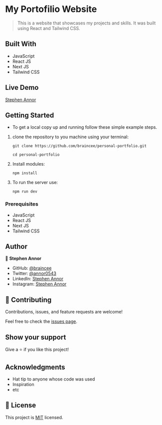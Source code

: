 # My Portofilio Website
> This is a website that showcases my projects and skills. It was built using React and Tailwind CSS.

## Built With

- JavaScript
- React JS
- Next JS
- Tailwind CSS

## Live Demo

[Stephen Annor]()

## Getting Started

* To get a local copy up and running follow these simple example steps.

1. clone the repository to you machine using your terminal:
   ```
   git clone https://github.com/braincee/personal-portfolio.git
   ```
   ```
   cd personal-portfolio
   ```
   
2. Install modules:
   ```
   npm install
   ```
4. To run the server use:
   ```
   npm run dev
   ```

### Prerequisites
- JavaScript
- React JS
- Next JS
- Tailwind CSS

## Author

👤 **Stephen Annor**

- GitHub: [@braincee](https://github.com/braincee/)
- Twitter: [@annor0543](https://twitter.com/annor0543)
- LinkedIn: [Stephen Annor](https://www.linkedin.com/in/stephen-annor/) 
- Instagram: [Stephen Annor](https://www.instagram.com/appiah.korang/)

## 🤝 Contributing

Contributions, issues, and feature requests are welcome!

Feel free to check the [issues page](https://github.com/braincee/personal-portfolio/issues).

## Show your support

Give a ⭐️ if you like this project!

## Acknowledgments

- Hat tip to anyone whose code was used
- Inspiration
- etc

## 📝 License

This project is [MIT](./MIT.md) licensed.
